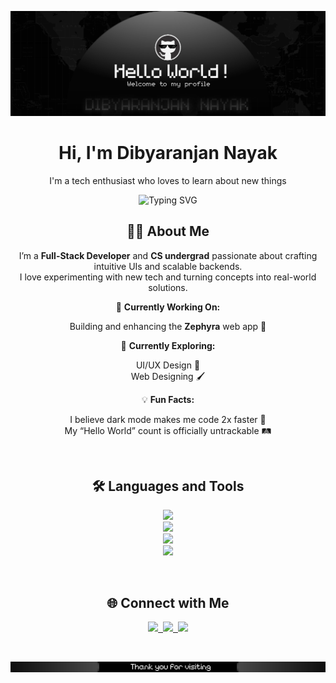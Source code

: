 ![Header image](https://raw.githubusercontent.com/star-roy/star-roy/main/1755973379931.png)

<!-- Profile Header -->
<div align="center">
  <h1>Hi, I'm Dibyaranjan Nayak</h1>
  <p>I'm a tech enthusiast who loves to learn about new things</p>
  <img src="https://readme-typing-svg.demolab.com?font=Fira+Code&weight=600&size=24&pause=1000&color=90FF00&center=true&vCenter=true&width=800&lines=Full-Stack+Developer;Building+Skills+For+Tomorrow's+Tech;Coding,+Learning,+And+Building+Cool+Stuff+Along+The+Way" alt="Typing SVG" />
</div>

<!-- About Section -->
<div align="center">
  
## 👨‍💻 About Me
I’m a **Full-Stack Developer** and **CS undergrad** passionate about crafting intuitive UIs and scalable backends.  
I love experimenting with new tech and turning concepts into real-world solutions.  

🔭 **Currently Working On:**  

Building and enhancing the **Zephyra** web app 🚀

🌱 **Currently Exploring:** 

UI/UX Design 🎨<br>
Web Designing 🖌️

💡 **Fun Facts:**

I believe dark mode makes me code 2x faster 🚀<br>
My “Hello World” count is officially untrackable 🛤️

</div>
<br>
<!-- Skills Section -->
<div>
  <h2 align="center">🛠️ Languages and Tools</h2>
  <p align="center">
      <img src="https://skillicons.dev/icons?i=java,py,js,c&theme=dark" /><br>
      <img src="https://skillicons.dev/icons?i=html,css,react,tailwind,nodejs,express&theme=dark" /><br>
      <img src="https://skillicons.dev/icons?i=mongodb,mysql&theme=dark" /><br>
      <img src="https://skillicons.dev/icons?i=vscode,postman,eclipse,anaconda&theme=dark" />
  </p>
</div>
<br>
<!-- Social Links -->
<div>
  <h2 align="center">🌐 Connect with Me</h2>
  <p align="center">
    <a href="https://www.linkedin.com/in/dibyaranjan-nayak-86a698325/" target="_blank">
      <img src="https://skillicons.dev/icons?i=linkedin&theme=dark" />&nbsp
    </a>
    <a href="https://www.instagram.com/roystar_ff?utm_source=qr&igsh=cmVzODl3bXRya3Ez" target="_blank">
      <img src="https://skillicons.dev/icons?i=instagram&theme=dark" />&nbsp
    </a>
    <a href="mailto:dibyaranjannayak04@gmail.com" target="_blank">
      <img src="https://skillicons.dev/icons?i=gmail&theme=dark" />
    </a>  
  </p>
</div><br>

![Footer image](https://raw.githubusercontent.com/star-roy/star-roy/main/1755980003852.png)
